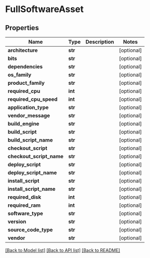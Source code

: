 # FullSoftwareAsset

## Properties
Name | Type | Description | Notes
------------ | ------------- | ------------- | -------------
**architecture** | **str** |  | [optional] 
**bits** | **str** |  | [optional] 
**dependencies** | **str** |  | [optional] 
**os_family** | **str** |  | [optional] 
**product_family** | **str** |  | [optional] 
**required_cpu** | **int** |  | [optional] 
**required_cpu_speed** | **int** |  | [optional] 
**application_type** | **str** |  | [optional] 
**vendor_message** | **str** |  | [optional] 
**build_engine** | **str** |  | [optional] 
**build_script** | **str** |  | [optional] 
**build_script_name** | **str** |  | [optional] 
**checkout_script** | **str** |  | [optional] 
**checkout_script_name** | **str** |  | [optional] 
**deploy_script** | **str** |  | [optional] 
**deploy_script_name** | **str** |  | [optional] 
**install_script** | **str** |  | [optional] 
**install_script_name** | **str** |  | [optional] 
**required_disk** | **int** |  | [optional] 
**required_ram** | **int** |  | [optional] 
**software_type** | **str** |  | [optional] 
**version** | **str** |  | [optional] 
**source_code_type** | **str** |  | [optional] 
**vendor** | **str** |  | [optional] 

[[Back to Model list]](../README.md#documentation-for-models) [[Back to API list]](../README.md#documentation-for-api-endpoints) [[Back to README]](../README.md)


